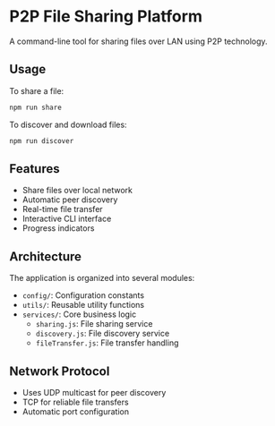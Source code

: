 # P2P File Sharing Platform

A command-line tool for sharing files over LAN using P2P technology.

## Usage

To share a file:
```bash
npm run share
```

To discover and download files:
```bash
npm run discover
```

## Features

- Share files over local network
- Automatic peer discovery
- Real-time file transfer
- Interactive CLI interface
- Progress indicators

## Architecture

The application is organized into several modules:

- `config/`: Configuration constants
- `utils/`: Reusable utility functions
- `services/`: Core business logic
  - `sharing.js`: File sharing service
  - `discovery.js`: File discovery service
  - `fileTransfer.js`: File transfer handling

## Network Protocol

- Uses UDP multicast for peer discovery
- TCP for reliable file transfers
- Automatic port configuration